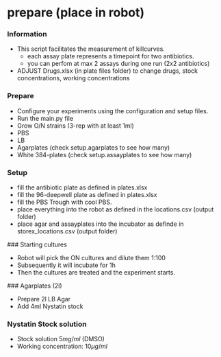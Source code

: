 # prepare (place in robot)

### Information
- This script facilitates the measurement of killcurves.
    - each assay plate represents a timepoint for two antibiotics. 
    - you can perfom at max 2 assays during one run (2x2 antibiotics)
- ADJUST Drugs.xlsx (in plate files folder) to change drugs, stock concentrations, working concentrations

### Prepare
- Configure your experiments using the configuration and setup files.
- Run the main.py file
- Grow O/N strains (3-rep with at least 1ml)
- PBS
- LB
- Agarplates (check setup.agarplates to see how many)
- White 384-plates (check setup.assayplates to see how many)


### Setup
- fill the antibiotic plate as defined in plates.xlsx
- fill the 96-deepwell plate as defined in plates.xlsx
- fill the PBS Trough with cool PBS.
- place everything into the robot as defined in the locations.csv (output folder)
- place agar and assayplates into the incubator as definde in storex_locations.csv (output folder)


### Starting cultures
- Robot will pick the ON cultures and dilute them 1:100
- Subsequently it will incubate for 1h
- Then the cultures are treated and the experiment starts.


### Agarplates (2l)
- Prepare 2l LB Agar
- Add 4ml Nystatin stock


### Nystatin Stock solution
  - Stock solution $5mg/ml$ (DMSO)
  - Working concentration: $10\mu g /ml$
